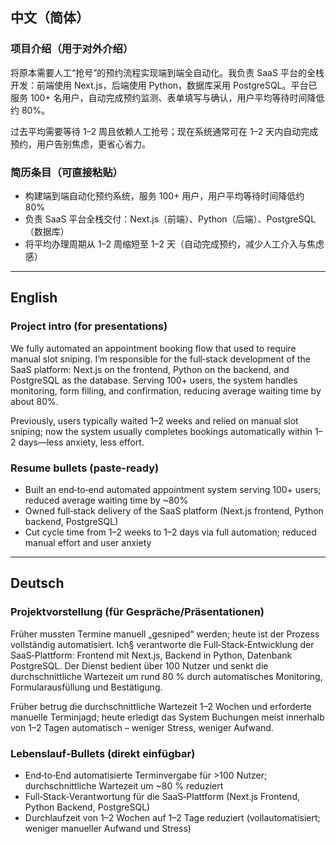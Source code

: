 ## 中文（简体）

### 项目介绍（用于对外介绍）
将原本需要人工“抢号”的预约流程实现端到端全自动化。我负责 SaaS 平台的全栈开发：前端使用 Next.js，后端使用 Python，数据库采用 PostgreSQL。平台已服务 100+ 名用户，自动完成预约监测、表单填写与确认，用户平均等待时间降低约 80%。

过去平均需要等待 1–2 周且依赖人工抢号；现在系统通常可在 1–2 天内自动完成预约，用户告别焦虑，更省心省力。

### 简历条目（可直接粘贴）
- 构建端到端自动化预约系统，服务 100+ 用户，用户平均等待时间降低约 80%
- 负责 SaaS 平台全栈交付：Next.js（前端）、Python（后端）、PostgreSQL（数据库）
- 将平均办理周期从 1–2 周缩短至 1–2 天（自动完成预约，减少人工介入与焦虑感）

---

## English

### Project intro (for presentations)
We fully automated an appointment booking flow that used to require manual slot sniping. I’m responsible for the full‑stack development of the SaaS platform: Next.js on the frontend, Python on the backend, and PostgreSQL as the database. Serving 100+ users, the system handles monitoring, form filling, and confirmation, reducing average waiting time by about 80%.

Previously, users typically waited 1–2 weeks and relied on manual slot sniping; now the system usually completes bookings automatically within 1–2 days—less anxiety, less effort.

### Resume bullets (paste-ready)
- Built an end‑to‑end automated appointment system serving 100+ users; reduced average waiting time by ~80%
- Owned full‑stack delivery of the SaaS platform (Next.js frontend, Python backend, PostgreSQL)
- Cut cycle time from 1–2 weeks to 1–2 days via full automation; reduced manual effort and user anxiety

---

## Deutsch

### Projektvorstellung (für Gespräche/Präsentationen)
Früher mussten Termine manuell „gesniped“ werden; heute ist der Prozess vollständig automatisiert. Ich§ verantworte die Full‑Stack‑Entwicklung der SaaS‑Plattform: Frontend mit Next.js, Backend in Python, Datenbank PostgreSQL. Der Dienst bedient über 100 Nutzer und senkt die durchschnittliche Wartezeit um rund 80 % durch automatisches Monitoring, Formularausfüllung und Bestätigung.

Früher betrug die durchschnittliche Wartezeit 1–2 Wochen und erforderte manuelle Terminjagd; heute erledigt das System Buchungen meist innerhalb von 1–2 Tagen automatisch – weniger Stress, weniger Aufwand.

### Lebenslauf‑Bullets (direkt einfügbar)
- End‑to‑End automatisierte Terminvergabe für >100 Nutzer; durchschnittliche Wartezeit um ~80 % reduziert
- Full‑Stack‑Verantwortung für die SaaS‑Plattform (Next.js Frontend, Python Backend, PostgreSQL)
- Durchlaufzeit von 1–2 Wochen auf 1–2 Tage reduziert (vollautomatisiert; weniger manueller Aufwand und Stress)